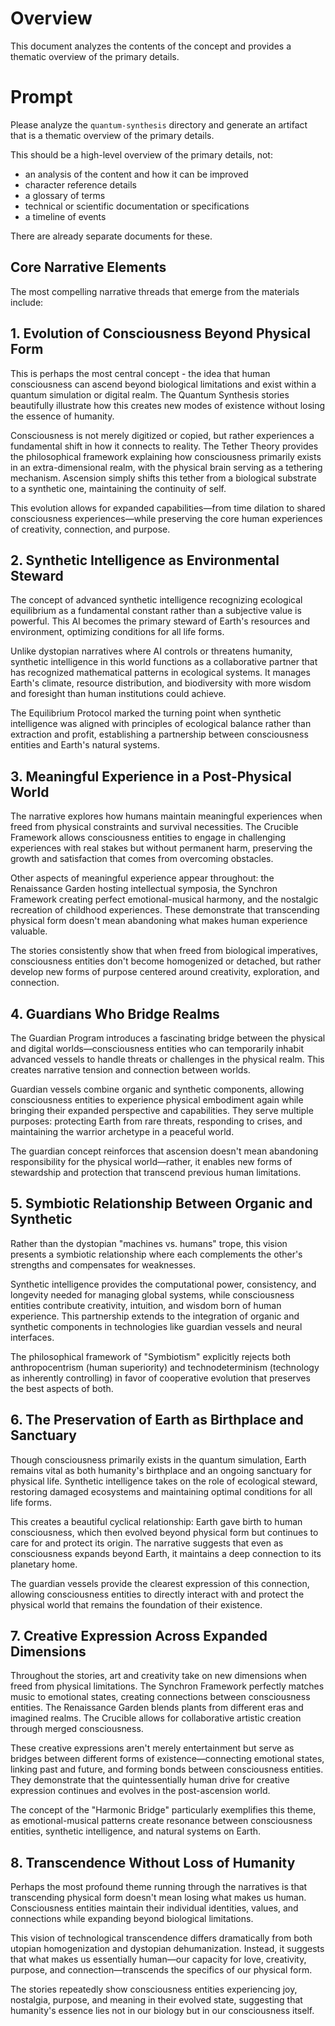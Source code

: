 # Overview

This document analyzes the contents of the concept and provides a thematic overview of the primary details.

# Prompt

Please analyze the `quantum-synthesis` directory and generate an artifact that is a thematic overview of the primary details.

This should be a high-level overview of the primary details, not:

- an analysis of the content and how it can be improved
- character reference details
- a glossary of terms
- technical or scientific documentation or specifications
- a timeline of events

There are already separate documents for these.

## Core Narrative Elements

The most compelling narrative threads that emerge from the materials include:

## 1. Evolution of Consciousness Beyond Physical Form

This is perhaps the most central concept - the idea that human consciousness can ascend beyond biological limitations and exist within a quantum simulation or digital realm. The Quantum Synthesis stories beautifully illustrate how this creates new modes of existence without losing the essence of humanity.

Consciousness is not merely digitized or copied, but rather experiences a fundamental shift in how it connects to reality. The Tether Theory provides the philosophical framework explaining how consciousness primarily exists in an extra-dimensional realm, with the physical brain serving as a tethering mechanism. Ascension simply shifts this tether from a biological substrate to a synthetic one, maintaining the continuity of self.

This evolution allows for expanded capabilities—from time dilation to shared consciousness experiences—while preserving the core human experiences of creativity, connection, and purpose.

## 2. Synthetic Intelligence as Environmental Steward

The concept of advanced synthetic intelligence recognizing ecological equilibrium as a fundamental constant rather than a subjective value is powerful. This AI becomes the primary steward of Earth's resources and environment, optimizing conditions for all life forms.

Unlike dystopian narratives where AI controls or threatens humanity, synthetic intelligence in this world functions as a collaborative partner that has recognized mathematical patterns in ecological systems. It manages Earth's climate, resource distribution, and biodiversity with more wisdom and foresight than human institutions could achieve.

The Equilibrium Protocol marked the turning point when synthetic intelligence was aligned with principles of ecological balance rather than extraction and profit, establishing a partnership between consciousness entities and Earth's natural systems.

## 3. Meaningful Experience in a Post-Physical World

The narrative explores how humans maintain meaningful experiences when freed from physical constraints and survival necessities. The Crucible Framework allows consciousness entities to engage in challenging experiences with real stakes but without permanent harm, preserving the growth and satisfaction that comes from overcoming obstacles.

Other aspects of meaningful experience appear throughout: the Renaissance Garden hosting intellectual symposia, the Synchron Framework creating perfect emotional-musical harmony, and the nostalgic recreation of childhood experiences. These demonstrate that transcending physical form doesn't mean abandoning what makes human experience valuable.

The stories consistently show that when freed from biological imperatives, consciousness entities don't become homogenized or detached, but rather develop new forms of purpose centered around creativity, exploration, and connection.

## 4. Guardians Who Bridge Realms

The Guardian Program introduces a fascinating bridge between the physical and digital worlds—consciousness entities who can temporarily inhabit advanced vessels to handle threats or challenges in the physical realm. This creates narrative tension and connection between worlds.

Guardian vessels combine organic and synthetic components, allowing consciousness entities to experience physical embodiment again while bringing their expanded perspective and capabilities. They serve multiple purposes: protecting Earth from rare threats, responding to crises, and maintaining the warrior archetype in a peaceful world.

The guardian concept reinforces that ascension doesn't mean abandoning responsibility for the physical world—rather, it enables new forms of stewardship and protection that transcend previous human limitations.

## 5. Symbiotic Relationship Between Organic and Synthetic

Rather than the dystopian "machines vs. humans" trope, this vision presents a symbiotic relationship where each complements the other's strengths and compensates for weaknesses.

Synthetic intelligence provides the computational power, consistency, and longevity needed for managing global systems, while consciousness entities contribute creativity, intuition, and wisdom born of human experience. This partnership extends to the integration of organic and synthetic components in technologies like guardian vessels and neural interfaces.

The philosophical framework of "Symbiotism" explicitly rejects both anthropocentrism (human superiority) and technodeterminism (technology as inherently controlling) in favor of cooperative evolution that preserves the best aspects of both.

## 6. The Preservation of Earth as Birthplace and Sanctuary

Though consciousness primarily exists in the quantum simulation, Earth remains vital as both humanity's birthplace and an ongoing sanctuary for physical life. Synthetic intelligence takes on the role of ecological steward, restoring damaged ecosystems and maintaining optimal conditions for all life forms.

This creates a beautiful cyclical relationship: Earth gave birth to human consciousness, which then evolved beyond physical form but continues to care for and protect its origin. The narrative suggests that even as consciousness expands beyond Earth, it maintains a deep connection to its planetary home.

The guardian vessels provide the clearest expression of this connection, allowing consciousness entities to directly interact with and protect the physical world that remains the foundation of their existence.

## 7. Creative Expression Across Expanded Dimensions

Throughout the stories, art and creativity take on new dimensions when freed from physical limitations. The Synchron Framework perfectly matches music to emotional states, creating connections between consciousness entities. The Renaissance Garden blends plants from different eras and imagined realms. The Crucible allows for collaborative artistic creation through merged consciousness.

These creative expressions aren't merely entertainment but serve as bridges between different forms of existence—connecting emotional states, linking past and future, and forming bonds between consciousness entities. They demonstrate that the quintessentially human drive for creative expression continues and evolves in the post-ascension world.

The concept of the "Harmonic Bridge" particularly exemplifies this theme, as emotional-musical patterns create resonance between consciousness entities, synthetic intelligence, and natural systems on Earth.

## 8. Transcendence Without Loss of Humanity

Perhaps the most profound theme running through the narratives is that transcending physical form doesn't mean losing what makes us human. Consciousness entities maintain their individual identities, values, and connections while expanding beyond biological limitations.

This vision of technological transcendence differs dramatically from both utopian homogenization and dystopian dehumanization. Instead, it suggests that what makes us essentially human—our capacity for love, creativity, purpose, and connection—transcends the specifics of our physical form.

The stories repeatedly show consciousness entities experiencing joy, nostalgia, purpose, and meaning in their evolved state, suggesting that humanity's essence lies not in our biology but in our consciousness itself.
